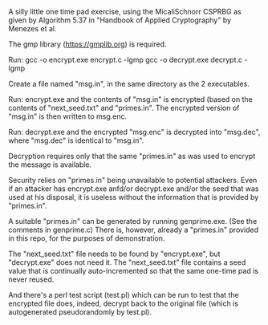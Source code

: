 
A silly little one time pad exercise, using the MicaliSchnorr CSPRBG as given by Algorithm 5.37 in
"Handbook of Applied Cryptography" by Menezes et al.

The gmp library (https://gmplib.org) is required.

Run:
gcc -o encrypt.exe encrypt.c -lgmp
gcc -o decrypt.exe decrypt.c -lgmp

Create a file named "msg.in", in the same directory as the 2 executables.

Run:
encrypt.exe
and the contents of "msg.in" is encrypted (based on the contents of "next_seed.txt" and "primes.in".
The encrypted version of "msg.in" is then written to msg.enc.

Run:
decrypt.exe
and the encrypted "msg.enc" is decrypted into "msg.dec", where "msg.dec" is identical to "msg.in".

Decryption requires only that the same "primes.in" as was used to encrypt the message is available.

Security relies on "primes.in" being unavailable to potential attackers.
Even if an attacker has encrypt.exe anfd/or decrypt.exe and/or the seed that was used at his disposal,
it is useless without the information that is provided by "primes.in".

A suitable "primes.in" can be generated by running genprime.exe. (See the comments in genprime.c)
There is, however, already a "primes.in" provided in this repo, for the purposes of demonstration.

The "next_seed.txt" file needs to be found by "encrypt.exe", but "decrypt.exe" does not need it.
The "next_seed.txt" file contains a seed value that is continually auto-incremented so that the same
one-time pad is never reused.

And there's a perl test script (test.pl) which can be run to test that the encrypted file does,
indeed, decrypt back to the original file (which is autogenerated pseudorandomly by test.pl).



